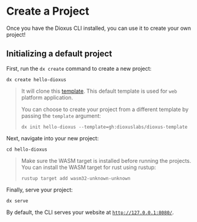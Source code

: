 # Create a Project

Once you have the Dioxus CLI installed, you can use it to create your own project!

## Initializing a default project

First, run the `dx create` command to create a new project:
```
dx create hello-dioxus
```

> It will clone this [template](https://github.com/DioxusLabs/dioxus-template).
> This default template is used for `web` platform application.
>
> You can choose to create your project from a different template by passing the `template` argument:
> ```
> dx init hello-dioxus --template=gh:dioxuslabs/dioxus-template
> ```

Next, navigate into your new project:

```
cd hello-dioxus
```

> Make sure the WASM target is installed before running the projects.
> You can install the WASM target for rust using rustup:
> ```
> rustup target add wasm32-unknown-unknown
> ```

Finally, serve your project:
```
dx serve
```

By default, the CLI serves your website at [`http://127.0.0.1:8080/`](http://127.0.0.1:8080/).
